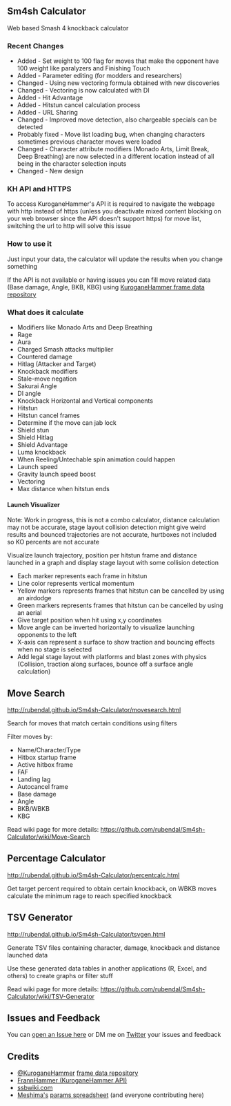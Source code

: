 ## Sm4sh Calculator
Web based Smash 4 knockback calculator

### Recent Changes
* Added - Set weight to 100 flag for moves that make the opponent have 100 weight like paralyzers and Finishing Touch
* Added - Parameter editing (for modders and researchers)
* Changed - Using new vectoring formula obtained with new discoveries
* Changed - Vectoring is now calculated with DI
* Added - Hit Advantage
* Added - Hitstun cancel calculation process
* Added - URL Sharing
* Changed - Improved move detection, also chargeable specials can be detected
* Probably fixed - Move list loading bug, when changing characters sometimes previous character moves were loaded
* Changed - Character attribute modifiers (Monado Arts, Limit Break, Deep Breathing) are now selected in a different location instead of all being in the character selection inputs
* Changed - New design

### KH API and HTTPS
To access KuroganeHammer's API it is required to navigate the webpage with http instead of https (unless you deactivate mixed content blocking on your web browser since the API doesn't support https) for move list, switching the url to http will solve this issue

### How to use it
Just input your data, the calculator will update the results when you change something

If the API is not available or having issues you can fill move related data (Base damage, Angle, BKB, KBG) using [KuroganeHammer frame data repository](http://kuroganehammer.com/Smash4)

### What does it calculate
* Modifiers like Monado Arts and Deep Breathing
* Rage
* Aura
* Charged Smash attacks multiplier
* Countered damage
* Hitlag (Attacker and Target)
* Knockback modifiers
* Stale-move negation
* Sakurai Angle
* DI angle
* Knockback Horizontal and Vertical components
* Hitstun
* Hitstun cancel frames
* Determine if the move can jab lock
* Shield stun
* Shield Hitlag
* Shield Advantage
* Luma knockback
* When Reeling/Untechable spin animation could happen
* Launch speed
* Gravity launch speed boost
* Vectoring
* Max distance when hitstun ends

#### Launch Visualizer
Note: Work in progress, this is not a combo calculator, distance calculation may not be accurate, stage layout collision detection might give weird results and bounced trajectories are not accurate, hurtboxes not included so KO percents are not accurate

Visualize launch trajectory, position per hitstun frame and distance launched in a graph and display stage layout with some collision detection

* Each marker represents each frame in hitstun
* Line color represents vertical momentum
* Yellow markers represents frames that hitstun can be cancelled by using an airdodge
* Green markers represents frames that hitstun can be cancelled by using an aerial
* Give target position when hit using x,y coordinates
* Move angle can be inverted horizontally to visualize launching opponents to the left
* X-axis can represent a surface to show traction and bouncing effects when no stage is selected
* Add legal stage layout with platforms and blast zones with physics (Collision, traction along surfaces, bounce off a surface angle calculation)

## Move Search
http://rubendal.github.io/Sm4sh-Calculator/movesearch.html

Search for moves that match certain conditions using filters

Filter moves by:
* Name/Character/Type
* Hitbox startup frame
* Active hitbox frame
* FAF
* Landing lag
* Autocancel frame
* Base damage
* Angle
* BKB/WBKB
* KBG

Read wiki page for more details: https://github.com/rubendal/Sm4sh-Calculator/wiki/Move-Search

## Percentage Calculator
http://rubendal.github.io/Sm4sh-Calculator/percentcalc.html

Get target percent required to obtain certain knockback, on WBKB moves calculate the minimum rage to reach specified knockback

## TSV Generator
http://rubendal.github.io/Sm4sh-Calculator/tsvgen.html

Generate TSV files containing character, damage, knockback and distance launched data

Use these generated data tables in another applications (R, Excel, and others) to create graphs or filter stuff

Read wiki page for more details: https://github.com/rubendal/Sm4sh-Calculator/wiki/TSV-Generator

## Issues and Feedback
You can [open an Issue here](https://github.com/rubendal/Sm4sh-Calculator-Web/issues) or DM me on [Twitter](https://twitter.com/Ruben_dal) your issues and feedback

## Credits
* [@KuroganeHammer](https://twitter.com/KuroganeHammer) [frame data repository](http://kuroganehammer.com/Smash4)
* [FrannHammer (KuroganeHammer API)](https://github.com/Frannsoft/FrannHammer)
* [ssbwiki.com](http://www.ssbwiki.com)
* [Meshima's](https://twitter.com/Meshima_) [params spreadsheet](https://docs.google.com/spreadsheets/d/1FgOsGYfTD4nQo4jFGJ22nz5baU1xihT5lreNinY5nNQ/edit#gid=305485435) (and everyone contributing here)